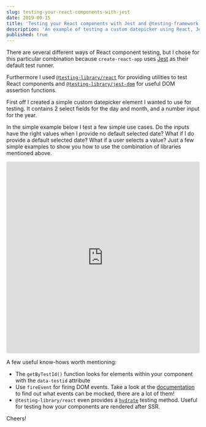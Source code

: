 ```yaml
---
slug: testing-your-react-components-with-jest
date: 2019-09-15
title: 'Testing your React components with Jest and @testing-framework'
description: 'An example of testing a custom datepicker using React, Jest and @testing-library'
published: true
---
```


There are several different ways of React component testing, but I chose for this particular combination because `create-react-app` uses <a href="https://www.npmjs.com/package/jest" target="_blank" rel="noopener noreferrer">Jest</a> as their default test runner.

Furthermore I used <a href="https://www.npmjs.com/package/@testing-library/react" target="_blank" rel="noopener noreferrer">`@testing-library/react`</a> for providing utilities to test React components and <a href="https://www.npmjs.com/package/@testing-library/jest-dom" target="_blank" rel="noopener noreferrer">`@testing-library/jest-dom`</a> for useful DOM assertion functions. 

First off I created a simple custom datepicker element I wanted to use for testing. It contains 2 select fields for the day and month, and a number input for the year. 

In the simple example below I test a few simple use cases. Do the inputs have the right values when I provide no default selected date? What if I do provide a default selected date? What if a user selects a value? Just a few simple examples to show you how to use the combination of libraries mentioned above. 

<iframe src="https://codesandbox.io/embed/component-testing-c3rvs?fontsize=14&module=%2Fsrc%2FDatepicker.test.tsx&view=editor" title="component-testing" allow="geolocation; microphone; camera; midi; vr; accelerometer; gyroscope; payment; ambient-light-sensor; encrypted-media; usb" style="width:100%; height:500px; border:0; border-radius: 4px; overflow:hidden;" sandbox="allow-modals allow-forms allow-popups allow-scripts allow-same-origin"></iframe>

A few useful know-hows worth mentioning:
- The `getByTestId()` function looks for elements within your component with the `data-testid` attribute 
- Use `fireEvent` for firing DOM events. Take a look at the <a href="https://testing-library.com/docs/dom-testing-library/api-events#fireevent-eventname" target="_blank" rel="noopener noreferrer">documentation</a> to find out what events can be mocked, there are a lot of them!
- `@testing-library/react` even provides a <a href="https://testing-library.com/docs/react-testing-library/api#hydrate" target="_blank" rel="noopener noreferrer">`hydrate`</a> testing method. Useful for testing how your components are rendered after SSR.

Cheers!